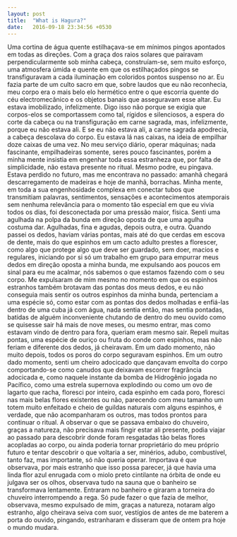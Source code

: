 ```yaml
---
layout: post
title:  "What is Hagura?"
date:   2016-09-18 23:34:56 +0530
---
```


Uma cortina de água quente estilhaçava-se em mínimos pingos apontados em todas as direções. Com a graça dos raios solares que pairavam perpendicularmente sob minha cabeça, construíam-se, sem muito esforço, uma atmosfera úmida e quente em que os estilhaçados pingos se transfiguravam a cada iluminação em coloridos pontos suspenso no ar. Eu fazia parte de um culto sacro em que, sobre laudos que eu não reconhecia, meu corpo era o mais belo elo hermético entre o que escorria quente do céu electromecânico e os objetos banais que asseguravam esse altar. 
Eu estava imobilizado, infelizmente. Digo isso não porque se exigia que corpos-elos se comportassem como tal, rígidos e silenciosos, a espera do corte da cabeça ou na transfiguração em carne sagrada, mas, infelizmente, porque eu não estava ali. E se eu não estava ali, a carne sagrada apodrecia, a cabeça descolava do corpo.
Eu estava lá nas caixas, na ideia de empilhar doze caixas de uma vez. No meu serviço diário, operar máquinas; nada fascinante, empilhadeiras somente, seres pouco fascinantes, porém a minha mente insistia em engenhar toda essa estranheza que, por falta de simplicidade, não estava presente no ritual.
Mesmo podre, eu pingava. Estava perdido no futuro, mas me encontrava no passado: amanhã chegará descarregamento de madeiras e hoje de manhã, borrachas. Minha mente, em toda a sua engenhosidade complexa em conectar tubos que transmitiam palavras, sentimentos, sensações e acontecimentos atemporais sem nenhuma relevância para o momento tão especial em que eu vivia todos os dias, foi desconectada por uma pressão maior, física.
Senti uma agulhada na polpa da bunda em direção oposta de que uma agulha costuma dar. Agulhadas, fina e agudas, depois outra, e outra. Quando passei os dedos, haviam várias pontas, mais até do que cerdas em escova de dente, mais do que espinhos em um cacto adulto prestes a florescer, como algo que protege algo que deve ser guardado, sem doer, macios e regulares, iniciando por si só um trabalho em grupo para empurrar meus dedos em direção oposta a minha bunda, me expulsando aos poucos em sinal para eu me acalmar, nós sabemos o que estamos fazendo com o seu corpo. 
	Me expulsaram de mim mesmo no momento em que os espinhos estranhos também brotavam das pontas dos meus dedos, e eu não conseguia mais sentir os outros espinhos da minha bunda, pertenciam a uma espécie só, como estar com as pontas dos dedos molhadas e enfiá-las dentro de uma cuba já com água, nada sentia então, mas sentia pontadas, batidas de alguém inconveniente chutando de dentro do meu ouvido como se quisesse sair há mais de nove meses, ou mesmo entrar, mas como estavam vindo de dentro para fora, queriam eram mesmo sair. Repeli muitas pontas, uma espécie de ouriço ou fruta do conde com espinhos, mas não feriam e diferente dos dedos, já cheiravam.
	Em um dado momento, não muito depois, todos os poros do corpo seguravam espinhos. Em um outro dado momento, senti um cheiro adocicado que dançavam envolta do corpo comportando-se como canudos que deixavam escorrer fragrância adocicada e, como naquele instante da bomba de Hidrogênio jogada no Pacífico, como uma estrela supernova explodindo ou como um ovo de lagarto que racha, floresci por inteiro, cada espinho em cada poro, floresci nas mais belas flores existentes ou não, parecendo com meu tamanho um totem muito enfeitado e cheio de guildas naturais com alguns espinhos, é verdade, que não acompanharam os outros, mas todos prontos para continuar o ritual.
	A observar o que se passava embaixo do chuveiro, graças a natureza, não precisava mais fingir estar ali presente, podia viajar ao passado para descobrir donde foram resgatadas tão belas flores acopladas ao corpo, ou ainda poderia tornar proprietário do meu próprio futuro e tentar descobrir o que voltaria a ser, minérios, adubo, combustível, tanto faz, mas importante, só não queria operar. 
	Importava é que observava, por mais estranho que isso possa parecer, já que havia uma linda flor azul enrugada com o miolo preto cintilante na órbita de onde eu julgava ser os olhos, observava tudo na sauna que o banheiro se transformava lentamente.
	Entraram no banheiro e giraram a torneira do chuveiro interrompendo a rega. Só pude fazer o que fazia de melhor, observava, mesmo expulsado de mim, graças a natureza, notaram algo estranho, algo cheirava seiva com suor, vestígios de antes de me baterem a porta do ouvido, pingando, estranharam e disseram que de ontem pra hoje o mundo mudara.

